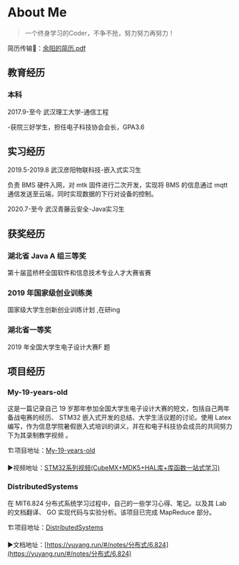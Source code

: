 # About Me

> 一个终身学习的Coder，不争不抢，努力努力再努力！

简历传输🚪：[余阳的简历.pdf](余阳.pdf ':ignore')

## 教育经历

### 本科

2017.9-至今 武汉理工大学-通信工程

-获院三好学生，担任电子科技协会会长，GPA3.6

## 实习经历

2019.5-2019.8 武汉彦阳物联科技-嵌入式实习生

负责 BMS 硬件入网，对 mtk 固件进行二次开发，实现将 BMS 的信息通过 mqtt 通信发送至云端，同时实现数据的下行对设备的控制。  

2020.7-至今 武汉青藤云安全-Java实习生

## 获奖经历

### 湖北省 Java A 组三等奖  

第十届蓝桥杯全国软件和信息技术专业人才大赛省赛  

### 2019 年国家级创业训练类  

国家级大学生创新创业训练计划 ,在研ing

### 湖北省一等奖  

2019 年全国大学生电子设计大赛F 题  

## 项目经历

### My-19-years-old  

这是一篇记录自己 19 岁那年参加全国大学生电子设计大赛的短文，包括自己两年备战电赛的经历、 STM32 嵌入式开发的总结、大学生活议题的讨论。使用 Latex 编写，作为信息学院暑假嵌入式培训的讲义，并在和电子科技协会成员的共同努力下为其录制教学视频 。

🏗项目地址：[My-19-years-old](https://github.com/CNYuYang/My-19-years-old)

▶视频地址：[STM32系列视频(CubeMX+MDK5+HAL库+库函数一站式学习)](https://www.bilibili.com/video/BV1q4411d7RX)

### DistributedSystems

在 MIT6.824 分布式系统学习过程中，自己的一些学习心得、笔记。以及其 Lab 的文档翻译、 GO 实现代码与实验分析。该项目已完成 MapReduce 部分。

🏗项目地址：[DistributedSystems](https://github.com/CNYuYang/DistributedSystems)

▶文档地址：[https://yuyang.run/#/notes/分布式/6.824](https://yuyang.run/#/notes/分布式/6.824)

